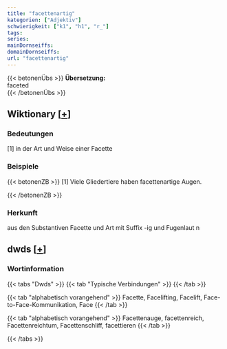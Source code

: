 ```yaml
---
title: "facettenartig"
kategorien: ["Adjektiv"]
schwierigkeit: ["k1", "h1", "r_"]
tags:
series:
mainDornseiffs:
domainDornseiffs:
url: "facettenartig"
---
```


{{< betonenÜbs >}}
**Übersetzung:**  
faceted  
{{< /betonenÜbs >}}

## Wiktionary [[+](https://de.wiktionary.org/wiki/facettenartig)]

### Bedeutungen
[1] in der Art und Weise einer Facette  

### Beispiele
{{< betonenZB >}}
[1] Viele Gliedertiere haben facettenartige Augen.  

{{< /betonenZB >}}
### Herkunft
aus den Substantiven Facette und Art mit Suffix -ig und Fugenlaut n  



## dwds [[+](https://www.dwds.de/wb/facettenartig)]

### Wortinformation
{{< tabs "Dwds" >}}
{{< tab "Typische Verbindungen" >}}
{{< /tab >}}

{{< tab "alphabetisch vorangehend" >}}
Facette, Facelifting, Facelift, Face-to-Face-Kommunikation, Face
{{< /tab >}}

{{< tab "alphabetisch vorangehend" >}}
Facettenauge, facettenreich, Facettenreichtum, Facettenschliff, facettieren
{{< /tab >}}

{{< /tabs >}}

